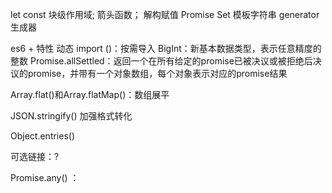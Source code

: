let const 块级作用域;
箭头函数；
解构赋值
Promise
Set
模板字符串
generator生成器


es6 + 特性
动态 import ()：按需导入
BigInt：新基本数据类型，表示任意精度的整数
Promise.allSettled：返回一个在所有给定的promise已被决议或被拒绝后决议的promise，并带有一个对象数组，每个对象表示对应的promise结果

Array.flat()和Array.flatMap()：数组展平

JSON.stringify() 加强格式转化

Object.entries()

可选链接：?

Promise.any() ：